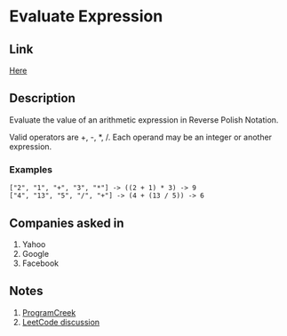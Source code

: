 # Evaluate Expression

## Link

[Here](https://www.interviewbit.com/problems/evaluate-expression/)

## Description

Evaluate the value of an arithmetic expression in Reverse Polish Notation.

Valid operators are +, -, *, /. Each operand may be an integer or another expression.

### Examples

```text
["2", "1", "+", "3", "*"] -> ((2 + 1) * 3) -> 9
["4", "13", "5", "/", "+"] -> (4 + (13 / 5)) -> 6
```

## Companies asked in

1. Yahoo
1. Google
1. Facebook

## Notes

1. [ProgramCreek](https://www.programcreek.com/2012/12/leetcode-evaluate-reverse-polish-notation/)
1. [LeetCode discussion](https://leetcode.com/problems/evaluate-reverse-polish-notation/discuss/47430)